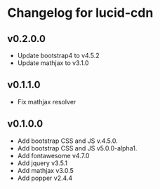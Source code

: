 # Changelog for lucid-cdn

## v0.2.0.0

* Update bootstrap4 to v4.5.2
* Update mathjax to v3.1.0

## v0.1.1.0

* Fix mathjax resolver

## v0.1.0.0

* Add bootstrap CSS and JS v.4.5.0.
* Add bootstrap CSS and JS v5.0.0-alpha1.
* Add fontawesome v4.7.0
* Add jquery v3.5.1
* Add mathjax v3.0.5
* Add popper v2.4.4
